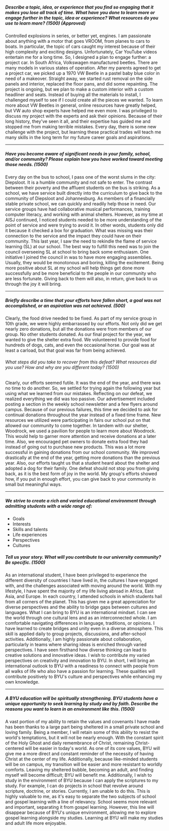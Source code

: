 ##### Describe a topic, idea, or experience that you find so engaging that it makes you lose all track of time. What have you done to learn more or engage further in the topic, idea or experience? What resources do you use to learn more? (1500) (Approved)

Controlled explosions in series, or better yet, engines. I am passionate about anything with a motor that goes VROOM, from planes to cars to boats. In particular, the topic of cars caught my interest because of their high complexity and exciting designs. Unfortunately, Car YouTube videos entertain me for a long time. So, I designed a plan to engage further: a project car. In South Africa, Volkswagen manufactured beetles. There are many models in various states of operation. After my parents agreed to get a project car, we picked up a 1970 VW Beetle in a pastel baby blue color in need of a makeover. Straight away, we started rust removal on the side panels and interior, replaced the floor pans, and did some repainting. The project is ongoing, but we plan to make a custom interior with a custom headliner and seats. Instead of buying all the materials to install, I challenged myself to see if I could create all the pieces we wanted. To learn more about VW Beetles in general, online resources have greatly helped, but VW auto shop experts have helped me even more. I was privileged to discuss my project with the experts and ask their opinions. Because of their long history, they've seen it all, and their expertise has guided me and stopped me from making terrible mistakes. Every day, there is some new challenge with the project, but learning these practical trades will teach me many skills in the long term for my future career goals and aspirations.


---

##### Have you become aware of significant needs in your family, school, and/or community? Please explain how you have worked toward meeting those needs. (1500)


Every day on the bus to school, I pass one of the worst slums in the city: Diepsloot. It is a humble community and not safe to enter. The contrast between their poverty and the affluent students on the bus is striking. As a school, we have service built directly into the curriculum to give back to the community of Diepsloot and Johannesburg. As members of a financially stable private school, we can quickly and readily help those in need. Our service groups have had collaborative musical performances, training computer literacy, and working with animal shelters. However, as my time at AISJ continued, I noticed students needed to be more understanding of the point of service and were trying to avoid it. In other words, students only did it because it checked a box for graduation. What was missing was their connection to the service and the impact they could have on their community. This last year, I saw the need to rekindle the flame of service learning (SL) at our school. The best way to fulfill this need was to join the council overseeing SL at school to bring back some enthusiasm. One initiative I joined the council in was to have more engaging assemblies. Usually, they would be monotonous and boring, killing the excitement. Being more positive about SL at my school will help things get done more successfully and be more beneficial to the people in our community who are less fortunate. Giving back to them will also, in return, give back to us through the joy it will bring.

---

##### Briefly describe a time that your efforts have fallen short, a goal was not accomplished, or an aspiration was not achieved. (500)

Clearly, the food drive needed to be fixed. As part of my service group in 10th grade, we were highly embarrassed by our efforts. Not only did we get nearly zero donations, but all the donations were from members of our group. No other students donated. As our final project for the year, we wanted to give the shelter extra food. We volunteered to provide food for hundreds of dogs, cats, and even the occasional horse. Our goal was at least a carload, but that goal was far from being achieved.


###### What steps did you take to recover from this defeat? What resources did you use? How and why are you different today? (1500)

Clearly, our efforts seemed futile. It was the end of the year, and there was no time to do another. So, we settled for trying again the following year but using what we learned from our mistakes. Reflecting on our defeat, we realized everything we did was too passive. Our advertisement included posting a section in the weekly school newsletter and a few flyers around campus. Because of our previous failures, this time we decided to ask for continual donations throughout the year instead of a fixed time frame. New resources we utilized were participating in fairs our school put on that allowed our community to come together. In tandem with our shelter, Woodrock, we used a pavilion for people to learn more about Woodrock. This would help to garner more attention and receive donations at a later time. Also, we encouraged pet owners to donate extra food they had instead of going out to purchase new products. This was a lot more successful in gaining donations from our school community. We improved drastically at the end of the year, getting more donations than the previous year. Also, our efforts taught us that a student heard about the shelter and adopted a dog for their family. One defeat should not stop you from giving back, as it is the best form of joy in the world. My group's efforts showed how, if you put in enough effort, you can give back to your community in small but meaningful ways.


---

##### We strive to create a rich and varied educational environment through admitting students with a wide range of:

- Goals
- Interests
- Skills and talents
- Life experiences
- Perspectives
- Cultures

##### Tell us your story. What will you contribute to our university community? Be specific. (1500)

As an international student, I have been privileged to experience the different diversity of countries I have lived in, the cultures I have engaged with, and the challenges associated with moving around the world. With my lifestyle, I have spent the majority of my life living abroad in Africa, East Asia, and Europe. In each country, I attended schools in which students hail from all corners of the planet. This has given me a great appreciation for diverse perspectives and the ability to bridge gaps between cultures and languages. What I can bring to BYU is an international mindset. I can see the world through one cultural lens and as an interconnected whole. I am comfortable navigating differences in language, traditions, or opinions. I have learned to create bridges and unity even in a diverse atmosphere. This skill is applied daily to group projects, discussions, and after-school activities. Additionally, I am highly passionate about collaboration, particularly in teams where sharing ideas is enriched through varied perspectives. I have seen firsthand how diverse thinking can lead to creative solutions and innovative ideas. I wish to contribute my varied perspectives on creativity and innovation to BYU. In short, I will bring an international outlook to BYU with a readiness to connect with people from all walks of life who also have a passion for learning. These qualities will contribute positively to BYU's culture and perspectives while enhancing my own knowledge.


---

##### A BYU education will be spiritually strengthening. BYU students have a unique opportunity to seek learning by study and by faith. Describe the reasons you want to learn in an environment like this. (1500)

A vast portion of my ability to retain the values and covenants I have made has been thanks to a large part being sheltered in a small private school and loving family. Being a member, I will retain some of this ability to resist the world's temptations, but it will not be nearly enough. With the constant spirit of the Holy Ghost and daily remembrance of Christ, remaining Christ-centered will be easier in today's world. As one of its core values, BYU will give me a more direct and constant reminder of the necessity of having Christ at the center of my life. Additionally, because like-minded students will be on campus, my transition will be easier and more resistant to worldly comforts. Leaving my sheltered bubble, becoming an adult, and finding myself will become difficult; BYU will benefit me. Additionally, I wish to study in the environment of BYU because I can apply the scriptures to my study. For example, I can do projects in school that revolve around scripture, doctrine, or stories. Currently, I am unable to do this. This is highly valuable to me, as it's easy to separate the two subjects of school and gospel learning with a line of relevancy. School seems more relevant and important, separating it from gospel learning. However, this line will disappear because of BYU's unique environment, allowing me to explore gospel learning alongside my studies. Learning at BYU will make my studies and adult life more enjoyable.

